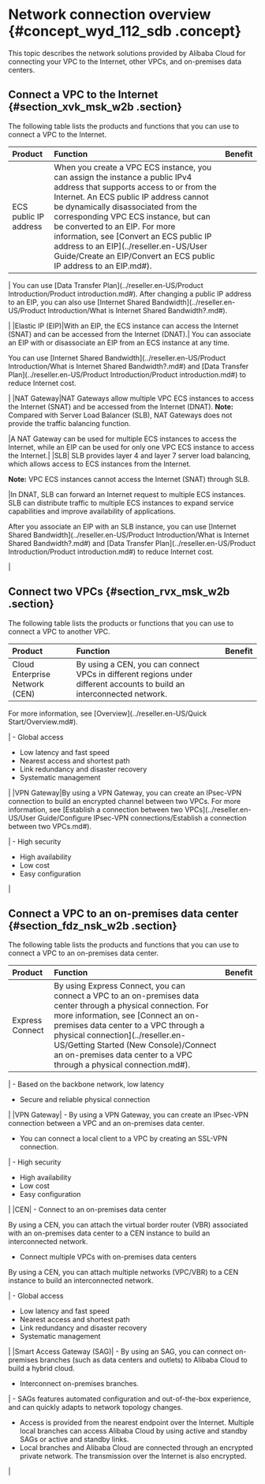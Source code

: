 # Network connection overview {#concept_wyd_112_sdb .concept}

This topic describes the network solutions provided by Alibaba Cloud for connecting your VPC to the Internet, other VPCs, and on-premises data centers.

## Connect a VPC to the Internet {#section_xvk_msk_w2b .section}

The following table lists the products and functions that you can use to connect a VPC to the Internet.

|Product|Function|Benefit|
|:------|:-------|:------|
|ECS public IP address|When you create a VPC ECS instance, you can assign the instance a public IPv4 address that supports access to or from the Internet. An ECS public IP address cannot be dynamically disassociated from the corresponding VPC ECS instance, but can be converted to an EIP. For more information, see [Convert an ECS public IP address to an EIP](../reseller.en-US/User Guide/Create an EIP/Convert an ECS public IP address to an EIP.md#).

 | You can use [Data Transfer Plan](../reseller.en-US/Product Introduction/Product introduction.md#). After changing a public IP address to an EIP, you can also use [Internet Shared Bandwidth](../reseller.en-US/Product Introduction/What is Internet Shared Bandwidth?.md#).

 |
|Elastic IP \(EIP\)|With an EIP, the ECS instance can access the Internet \(SNAT\) and can be accessed from the Internet \(DNAT\).| You can associate an EIP with or disassociate an EIP from an ECS instance at any time.

 You can use [Internet Shared Bandwidth](../reseller.en-US/Product Introduction/What is Internet Shared Bandwidth?.md#) and [Data Transfer Plan](../reseller.en-US/Product Introduction/Product introduction.md#) to reduce Internet cost.

 |
|NAT Gateway|NAT Gateways allow multiple VPC ECS instances to access the Internet \(SNAT\) and be accessed from the Internet \(DNAT\). **Note:** Compared with Server Load Balancer \(SLB\), NAT Gateways does not provide the traffic balancing function.

 |A NAT Gateway can be used for multiple ECS instances to access the Internet, while an EIP can be used for only one VPC ECS instance to access the Internet.|
|SLB| SLB provides layer 4 and layer 7 server load balancing, which allows access to ECS instances from the Internet.

**Note:** VPC ECS instances cannot access the Internet \(SNAT\) through SLB.

 |In DNAT, SLB can forward an Internet request to multiple ECS instances. SLB can distribute traffic to multiple ECS instances to expand service capabilities and improve availability of applications.

 After you associate an EIP with an SLB instance, you can use [Internet Shared Bandwidth](../reseller.en-US/Product Introduction/What is Internet Shared Bandwidth?.md#) and [Data Transfer Plan](../reseller.en-US/Product Introduction/Product introduction.md#) to reduce Internet cost.

 |

## Connect two VPCs {#section_rvx_msk_w2b .section}

The following table lists the products or functions that you can use to connect a VPC to another VPC.

|Product|Function|Benefit|
|:------|:-------|:------|
|Cloud Enterprise Network \(CEN\)| By using a CEN, you can connect VPCs in different regions under different accounts to build an interconnected network.

 For more information, see [Overview](../reseller.en-US/Quick Start/Overview.md#).

 | -   Global access
-   Low latency and fast speed
-   Nearest access and shortest path
-   Link redundancy and disaster recovery
-   Systematic management

 |
|VPN Gateway|By using a VPN Gateway, you can create an IPsec-VPN connection to build an encrypted channel between two VPCs. For more information, see [Establish a connection between two VPCs](../reseller.en-US/User Guide/Configure IPsec-VPN connections/Establish a connection between two VPCs.md#).

 | -   High security
-   High availability
-   Low cost
-   Easy configuration

 |

## Connect a VPC to an on-premises data center {#section_fdz_nsk_w2b .section}

The following table lists the products and functions that you can use to connect a VPC to an on-premises data center.

|Product|Function|Benefit|
|:------|:-------|:------|
|Express Connect|By using Express Connect, you can connect a VPC to an on-premises data center through a physical connection. For more information, see [Connect an on-premises data center to a VPC through a physical connection](../reseller.en-US/Getting Started (New Console)/Connect an on-premises data center to a VPC through a physical connection.md#).

 | -   Based on the backbone network, low latency
-   Secure and reliable physical connection

 |
|VPN Gateway| -   By using a VPN Gateway, you can create an IPsec-VPN connection between a VPC and an on-premises data center.
-   You can connect a local client to a VPC by creating an SSL-VPN connection.

 | -   High security
-   High availability
-   Low cost
-   Easy configuration

 |
|CEN| -   Connect to an on-premises data center

By using a CEN, you can attach the virtual border router \(VBR\) associated with an on-premises data center to a CEN instance to build an interconnected network.

-   Connect multiple VPCs with on-premises data centers

By using a CEN, you can attach multiple networks \(VPC/VBR\) to a CEN instance to build an interconnected network.


 | -   Global access
-   Low latency and fast speed
-   Nearest access and shortest path
-   Link redundancy and disaster recovery
-   Systematic management

 |
|Smart Access Gateway \(SAG\)| -   By using an SAG, you can connect on-premises branches \(such as data centers and outlets\) to Alibaba Cloud to build a hybrid cloud.
-   Interconnect on-premises branches.

 | -   SAGs features automated configuration and out-of-the-box experience, and can quickly adapts to network topology changes.
-   Access is provided from the nearest endpoint over the Internet. Multiple local branches can access Alibaba Cloud by using active and standby SAGs or active and standby links.
-   Local branches and Alibaba Cloud are connected through an encrypted private network. The transmission over the Internet is also encrypted.

 |

